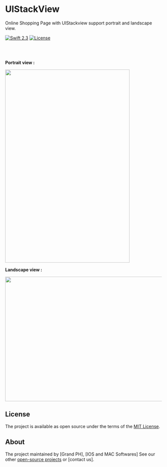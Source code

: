 # UIStackView
 
Online Shopping Page with UIStackview
support portrait and landscape view.

[![Swift 2.3](https://img.shields.io/badge/Swift-2.3-orange.svg?style=flat)](https://swift.org/)
[![License](https://img.shields.io/cocoapods/l/ParallaxView.svg)](https://github.com/PGSSoft/ParallaxView/LICENSE.md)


 <p align="center">


  <br><br>  
  
   <b> Portrait view :  </b> 

  <img src="http://katikids.com/UIStackView1.png" height="620" width="400">
 
 
 <b> Landscape view : </b> 

  <img src="http://katikids.com/UIStackView2.png" height="400" width="620">

 
 </p>


## License

The project is available as open source under the terms of the [MIT License](http://opensource.org/licenses/MIT).

 
## About

The project maintained by [Grand PH], [IOS and MAC Softwares]
See our other [open-source projects](https://github.com/mkihmouda) or [contact us]. 
